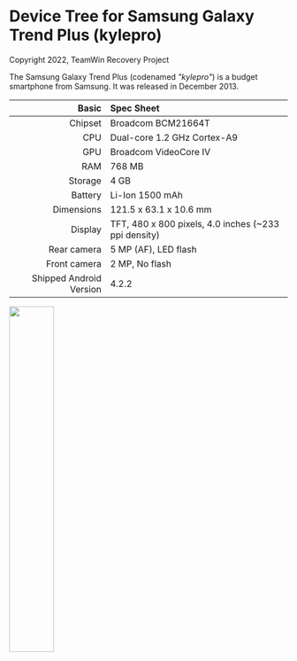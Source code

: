 # Device Tree for Samsung Galaxy Trend Plus (kylepro)

Copyright 2022, TeamWin Recovery Project

The Samsung Galaxy Trend Plus (codenamed _"kylepro"_) is a budget smartphone from Samsung.
It was released in December 2013.

|                   Basic | Spec Sheet                                                    |
| ----------------------: | :------------------------------------------------------------ |
| Chipset                 | Broadcom BCM21664T                                            |
| CPU                     | Dual-core 1.2 GHz Cortex-A9                                   |
| GPU                     | Broadcom VideoCore IV                                         |
| RAM                     | 768 MB                                                        |
| Storage                 | 4 GB                                                          |
| Battery                 | Li-Ion 1500 mAh                                               |
| Dimensions              | 121.5 x 63.1 x 10.6 mm                                        |
| Display                 | TFT, 480 x 800 pixels, 4.0 inches (~233 ppi density)          |
| Rear camera             | 5 MP (AF), LED flash                                          |
| Front camera            | 2 MP, No flash                                                |
| Shipped Android Version | 4.2.2                                                         |

<img src="https://user-images.githubusercontent.com/67373913/165170858-e60667d9-ca4a-498a-b387-cda92d75066b.png" width="40%">
